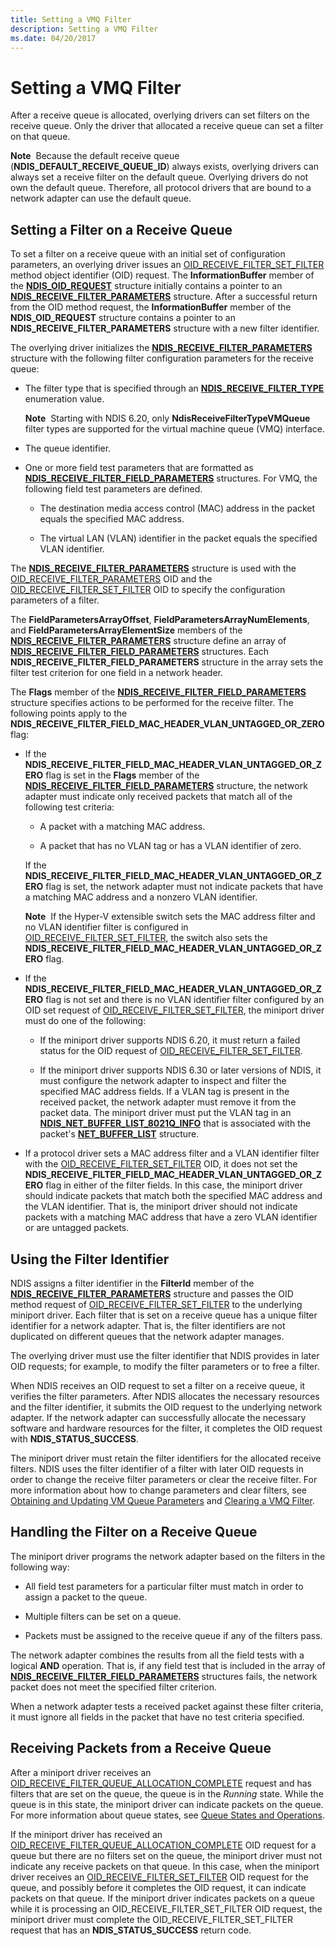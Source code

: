 ```yaml
---
title: Setting a VMQ Filter
description: Setting a VMQ Filter
ms.date: 04/20/2017
---
```


# Setting a VMQ Filter


After a receive queue is allocated, overlying drivers can set filters on the receive queue. Only the driver that allocated a receive queue can set a filter on that queue.

**Note**  Because the default receive queue (**NDIS\_DEFAULT\_RECEIVE\_QUEUE\_ID**) always exists, overlying drivers can always set a receive filter on the default queue. Overlying drivers do not own the default queue. Therefore, all protocol drivers that are bound to a network adapter can use the default queue.

 

## Setting a Filter on a Receive Queue


To set a filter on a receive queue with an initial set of configuration parameters, an overlying driver issues an [OID\_RECEIVE\_FILTER\_SET\_FILTER](./oid-receive-filter-set-filter.md) method object identifier (OID) request. The **InformationBuffer** member of the [**NDIS\_OID\_REQUEST**](/windows-hardware/drivers/ddi/oidrequest/ns-oidrequest-ndis_oid_request) structure initially contains a pointer to an [**NDIS\_RECEIVE\_FILTER\_PARAMETERS**](/windows-hardware/drivers/ddi/ntddndis/ns-ntddndis-_ndis_receive_filter_parameters) structure. After a successful return from the OID method request, the **InformationBuffer** member of the **NDIS\_OID\_REQUEST** structure contains a pointer to an **NDIS\_RECEIVE\_FILTER\_PARAMETERS** structure with a new filter identifier.

The overlying driver initializes the [**NDIS\_RECEIVE\_FILTER\_PARAMETERS**](/windows-hardware/drivers/ddi/ntddndis/ns-ntddndis-_ndis_receive_filter_parameters) structure with the following filter configuration parameters for the receive queue:

-   The filter type that is specified through an [**NDIS\_RECEIVE\_FILTER\_TYPE**](/windows-hardware/drivers/ddi/ntddndis/ne-ntddndis-_ndis_receive_filter_type) enumeration value.

    **Note**  Starting with NDIS 6.20, only **NdisReceiveFilterTypeVMQueue** filter types are supported for the virtual machine queue (VMQ) interface.

     

-   The queue identifier.

-   One or more field test parameters that are formatted as [**NDIS\_RECEIVE\_FILTER\_FIELD\_PARAMETERS**](/windows-hardware/drivers/ddi/ntddndis/ns-ntddndis-_ndis_receive_filter_field_parameters) structures. For VMQ, the following field test parameters are defined.

    -   The destination media access control (MAC) address in the packet equals the specified MAC address.

    -   The virtual LAN (VLAN) identifier in the packet equals the specified VLAN identifier.

The [**NDIS\_RECEIVE\_FILTER\_PARAMETERS**](/windows-hardware/drivers/ddi/ntddndis/ns-ntddndis-_ndis_receive_filter_parameters) structure is used with the [OID\_RECEIVE\_FILTER\_PARAMETERS](./oid-receive-filter-parameters.md) OID and the [OID\_RECEIVE\_FILTER\_SET\_FILTER](./oid-receive-filter-set-filter.md) OID to specify the configuration parameters of a filter.

The **FieldParametersArrayOffset**, **FieldParametersArrayNumElements**, and **FieldParametersArrayElementSize** members of the [**NDIS\_RECEIVE\_FILTER\_PARAMETERS**](/windows-hardware/drivers/ddi/ntddndis/ns-ntddndis-_ndis_receive_filter_parameters) structure define an array of [**NDIS\_RECEIVE\_FILTER\_FIELD\_PARAMETERS**](/windows-hardware/drivers/ddi/ntddndis/ns-ntddndis-_ndis_receive_filter_field_parameters) structures. Each **NDIS\_RECEIVE\_FILTER\_FIELD\_PARAMETERS** structure in the array sets the filter test criterion for one field in a network header.

The **Flags** member of the [**NDIS\_RECEIVE\_FILTER\_FIELD\_PARAMETERS**](/windows-hardware/drivers/ddi/ntddndis/ns-ntddndis-_ndis_receive_filter_field_parameters) structure specifies actions to be performed for the receive filter. The following points apply to the **NDIS\_RECEIVE\_FILTER\_FIELD\_MAC\_HEADER\_VLAN\_UNTAGGED\_OR\_ZERO** flag:

-   If the **NDIS\_RECEIVE\_FILTER\_FIELD\_MAC\_HEADER\_VLAN\_UNTAGGED\_OR\_ZERO** flag is set in the **Flags** member of the [**NDIS\_RECEIVE\_FILTER\_FIELD\_PARAMETERS**](/windows-hardware/drivers/ddi/ntddndis/ns-ntddndis-_ndis_receive_filter_field_parameters) structure, the network adapter must indicate only received packets that match all of the following test criteria:

    -   A packet with a matching MAC address.

    -   A packet that has no VLAN tag or has a VLAN identifier of zero.

    If the **NDIS\_RECEIVE\_FILTER\_FIELD\_MAC\_HEADER\_VLAN\_UNTAGGED\_OR\_ZERO** flag is set, the network adapter must not indicate packets that have a matching MAC address and a nonzero VLAN identifier.

    **Note**  If the Hyper-V extensible switch sets the MAC address filter and no VLAN identifier filter is configured in [OID\_RECEIVE\_FILTER\_SET\_FILTER](./oid-receive-filter-set-filter.md), the switch also sets the **NDIS\_RECEIVE\_FILTER\_FIELD\_MAC\_HEADER\_VLAN\_UNTAGGED\_OR\_ZERO** flag.

     

-   If the **NDIS\_RECEIVE\_FILTER\_FIELD\_MAC\_HEADER\_VLAN\_UNTAGGED\_OR\_ZERO** flag is not set and there is no VLAN identifier filter configured by an OID set request of [OID\_RECEIVE\_FILTER\_SET\_FILTER](./oid-receive-filter-set-filter.md), the miniport driver must do one of the following:

    -   If the miniport driver supports NDIS 6.20, it must return a failed status for the OID request of [OID\_RECEIVE\_FILTER\_SET\_FILTER](./oid-receive-filter-set-filter.md).

    -   If the miniport driver supports NDIS 6.30 or later versions of NDIS, it must configure the network adapter to inspect and filter the specified MAC address fields. If a VLAN tag is present in the received packet, the network adapter must remove it from the packet data. The miniport driver must put the VLAN tag in an [**NDIS\_NET\_BUFFER\_LIST\_8021Q\_INFO**](/windows-hardware/drivers/ddi/nbl8021q/ns-nbl8021q-ndis_net_buffer_list_8021q_info) that is associated with the packet's [**NET\_BUFFER\_LIST**](/windows-hardware/drivers/ddi/nbl/ns-nbl-net_buffer_list) structure.

-   If a protocol driver sets a MAC address filter and a VLAN identifier filter with the [OID\_RECEIVE\_FILTER\_SET\_FILTER](./oid-receive-filter-set-filter.md) OID, it does not set the **NDIS\_RECEIVE\_FILTER\_FIELD\_MAC\_HEADER\_VLAN\_UNTAGGED\_OR\_ZERO** flag in either of the filter fields. In this case, the miniport driver should indicate packets that match both the specified MAC address and the VLAN identifier. That is, the miniport driver should not indicate packets with a matching MAC address that have a zero VLAN identifier or are untagged packets.

## Using the Filter Identifier


NDIS assigns a filter identifier in the **FilterId** member of the [**NDIS\_RECEIVE\_FILTER\_PARAMETERS**](/windows-hardware/drivers/ddi/ntddndis/ns-ntddndis-_ndis_receive_filter_parameters) structure and passes the OID method request of [OID\_RECEIVE\_FILTER\_SET\_FILTER](./oid-receive-filter-set-filter.md) to the underlying miniport driver. Each filter that is set on a receive queue has a unique filter identifier for a network adapter. That is, the filter identifiers are not duplicated on different queues that the network adapter manages.

The overlying driver must use the filter identifier that NDIS provides in later OID requests; for example, to modify the filter parameters or to free a filter.

When NDIS receives an OID request to set a filter on a receive queue, it verifies the filter parameters. After NDIS allocates the necessary resources and the filter identifier, it submits the OID request to the underlying network adapter. If the network adapter can successfully allocate the necessary software and hardware resources for the filter, it completes the OID request with **NDIS\_STATUS\_SUCCESS**.

The miniport driver must retain the filter identifiers for the allocated receive filters. NDIS uses the filter identifier of a filter with later OID requests in order to change the receive filter parameters or clear the receive filter. For more information about how to change parameters and clear filters, see [Obtaining and Updating VM Queue Parameters](obtaining-and-updating-vm-queue-parameters.md) and [Clearing a VMQ Filter](clearing-a-vmq-filter.md).

## Handling the Filter on a Receive Queue


The miniport driver programs the network adapter based on the filters in the following way:

-   All field test parameters for a particular filter must match in order to assign a packet to the queue.

-   Multiple filters can be set on a queue.

-   Packets must be assigned to the receive queue if any of the filters pass.

The network adapter combines the results from all the field tests with a logical **AND** operation. That is, if any field test that is included in the array of [**NDIS\_RECEIVE\_FILTER\_FIELD\_PARAMETERS**](/windows-hardware/drivers/ddi/ntddndis/ns-ntddndis-_ndis_receive_filter_field_parameters) structures fails, the network packet does not meet the specified filter criterion.

When a network adapter tests a received packet against these filter criteria, it must ignore all fields in the packet that have no test criteria specified.

## Receiving Packets from a Receive Queue


After a miniport driver receives an [OID\_RECEIVE\_FILTER\_QUEUE\_ALLOCATION\_COMPLETE](./oid-receive-filter-queue-allocation-complete.md) request and has filters that are set on the queue, the queue is in the *Running* state. While the queue is in this state, the miniport driver can indicate packets on the queue. For more information about queue states, see [Queue States and Operations](queue-states-and-operations.md).

If the miniport driver has received an [OID\_RECEIVE\_FILTER\_QUEUE\_ALLOCATION\_COMPLETE](./oid-receive-filter-queue-allocation-complete.md) OID request for a queue but there are no filters set on the queue, the miniport driver must not indicate any receive packets on that queue. In this case, when the miniport driver receives an [OID\_RECEIVE\_FILTER\_SET\_FILTER](./oid-receive-filter-set-filter.md) OID request for the queue, and possibly before it completes the OID request, it can indicate packets on that queue. If the miniport driver indicates packets on a queue while it is processing an OID\_RECEIVE\_FILTER\_SET\_FILTER OID request, the miniport driver must complete the OID\_RECEIVE\_FILTER\_SET\_FILTER request that has an **NDIS\_STATUS\_SUCCESS** return code.

 

